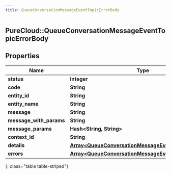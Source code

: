 ```yaml
---
title: QueueConversationMessageEventTopicErrorBody
---
```

## PureCloud::QueueConversationMessageEventTopicErrorBody

## Properties

|Name | Type | Description | Notes|
|------------ | ------------- | ------------- | -------------|
| **status** | **Integer** |  | [optional] |
| **code** | **String** |  | [optional] |
| **entity_id** | **String** |  | [optional] |
| **entity_name** | **String** |  | [optional] |
| **message** | **String** |  | [optional] |
| **message_with_params** | **String** |  | [optional] |
| **message_params** | **Hash&lt;String, String&gt;** |  | [optional] |
| **context_id** | **String** |  | [optional] |
| **details** | [**Array&lt;QueueConversationMessageEventTopicDetail&gt;**](QueueConversationMessageEventTopicDetail.html) |  | [optional] |
| **errors** | [**Array&lt;QueueConversationMessageEventTopicErrorBody&gt;**](QueueConversationMessageEventTopicErrorBody.html) |  | [optional] |
{: class="table table-striped"}


